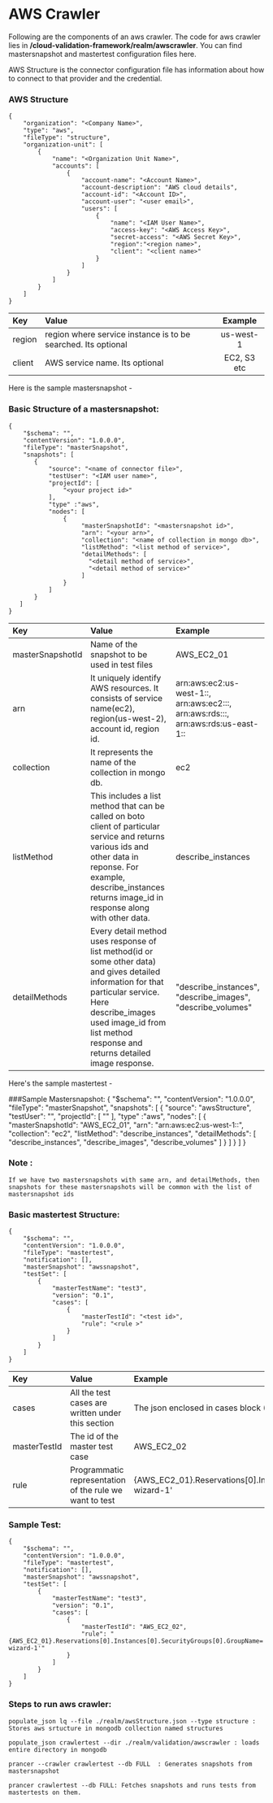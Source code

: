 # AWS Crawler
Following are the components of an aws crawler. 
The code for aws crawler lies in **/cloud-validation-framework/realm/awscrawler**. You can find mastersnapshot and mastertest configuration files here. 

AWS Structure is the connector configuration file has information about how to connect to that provider and the credential.
    
### AWS Structure
    {
	    "organization": "<Company Name>",
	    "type": "aws",
	    "fileType": "structure",
	    "organization-unit": [
	        {
	            "name": "<Organization Unit Name>",
	            "accounts": [
	                {
	                    "account-name": "<Account Name>",
	                    "account-description": "AWS cloud details",
	                    "account-id": "<Account ID>",
	                    "account-user": "<user email>",
	                    "users": [
	                        {
	                            "name": "<IAM User Name>",
	                            "access-key": "<AWS Access Key>",
	                            "secret-access": "<AWS Secret Key>",
	                            "region":"<region name>",
	                            "client": "<client name>"
	                        }
	                    ]
	                }
	            ]
	        }
	    ]
	}
| Key | Value | Example |
|:-----------|:------------|:------------:|
| region       |        region where service instance is to be searched. Its optional|     us-west-1     |
| client     |      AWS service name. Its optional|    EC2, S3 etc    |


Here is the sample mastersnapshot -

### Basic Structure of a mastersnapshot:
	{
	    "$schema": "",
	    "contentVersion": "1.0.0.0",
	    "fileType": "masterSnapshot",
	    "snapshots": [
	       {
	           "source": "<name of connector file>",
	           "testUser": "<IAM user name>",
	           "projectId": [
	               "<your project id>"
	           ],
	           "type" :"aws",
	           "nodes": [
	               {
	                    "masterSnapshotId": "<mastersnapshot id>",
	                    "arn": "<your arn>",
	                    "collection": "<name of collection in mongo db>",
	                    "listMethod": "<list method of service>",
	                    "detailMethods": [
	                      "<detail method of service>",
	                      "<detail method of service>"
	                    ]
	               }
	           ]
	       }
	   ]
    }

| Key 		        |Value		  | Example		 |
|:---------------- |:------------|:------------|
| masterSnapshotId  |        Name of the snapshot to be used  in test files |     AWS_EC2_01     |
| arn     			|      It uniquely identify AWS resources. It consists of service name(ec2), region(us-west-2), account id, region id. |    arn:aws:ec2:us-west-1::, arn:aws:ec2:::, arn:aws:rds:::, arn:aws:rds:us-east-1::    |
| collection       	|        It represents the name of the collection in mongo db. |     ec2     |
| listMethod        |          This includes a list method that can be called on boto client of particular service and returns various ids and other data in reponse. For example, describe_instances returns image_id in response along with other data. |      describe_instances      |
| detailMethods     |       Every detail method uses response of list method(id or some other data) and gives detailed information for that particular service. Here describe_images used image_id from list method response and returns detailed image response. |    "describe_instances", "describe_images",	                    "describe_volumes"    |

Here's the sample mastertest -

###Sample Mastersnapshot:
	{
	    "$schema": "",
	    "contentVersion": "1.0.0.0",
	    "fileType": "masterSnapshot",
	    "snapshots": [
	       {
	           "source": "awsStructure",
	           "testUser": "<IAM user name>",
	           "projectId": [
	               "<your project id>"
	           ],
	           "type" :"aws",
	           "nodes": [
	               {
	                    "masterSnapshotId": "AWS_EC2_01",
	                    "arn": "arn:aws:ec2:us-west-1::",
	                    "collection": "ec2",
	                    "listMethod": "describe_instances",
	                    "detailMethods": [
	                      "describe_instances",
	                      "describe_images",
	                      "describe_volumes"
	                    ]
	               }
	           ]
	       }
	   ]
    }
### Note :
	If we have two mastersnapshots with same arn, and detailMethods, then snapshots for these mastersnapshots will be common with the list of mastersnapshot ids
	
### Basic mastertest Structure:

    {
	    "$schema": "",
	    "contentVersion": "1.0.0.0",
	    "fileType": "mastertest",
	    "notification": [],
	    "masterSnapshot": "awssnapshot",
	    "testSet": [
	        {
	            "masterTestName": "test3",
	            "version": "0.1",
	            "cases": [
	                {
	                    "masterTestId": "<test id>",
	                    "rule": "<rule >"
	                }
	            ]
	        }
	    ]
    }

| Key        | Value       | Example 	  |
|:-----------|:------------|:------------|
| cases       |        All the test cases are written under this section |     The json enclosed in cases block (Refer below)    |
| masterTestId     |      The id of the master test case |    AWS_EC2_02    |
| rule       |        Programmatic representation of the rule we want to test |     {AWS_EC2_01}.Reservations[0].Instances[0].SecurityGroups[0].GroupName='launch-wizard-1'     |


### Sample Test:

    {
	    "$schema": "",
	    "contentVersion": "1.0.0.0",
	    "fileType": "mastertest",
	    "notification": [],
	    "masterSnapshot": "awssnapshot",
	    "testSet": [
	        {
	            "masterTestName": "test3",
	            "version": "0.1",
	            "cases": [
	                {
	                    "masterTestId": "AWS_EC2_02",
	                    "rule": "{AWS_EC2_01}.Reservations[0].Instances[0].SecurityGroups[0].GroupName='launch-wizard-1'"
	                }
	            ]
	        }
	    ]
    }

### Steps to run aws crawler:
	
	populate_json lq --file ./realm/awsStructure.json --type structure : Stores aws srtucture in mongodb collection named structures
	
	populate_json crawlertest --dir ./realm/validation/awscrawler : loads entire directory in mongodb
	
	prancer --crawler crawlertest --db FULL  : Generates snapshots from mastersnapshot
	
	prancer crawlertest --db FULL: Fetches snapshots and runs tests from mastertests on them.